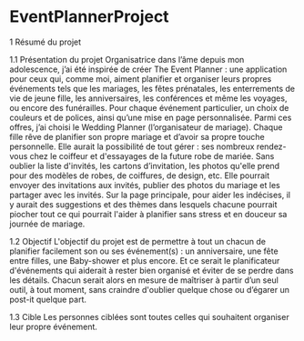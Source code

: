 # EventPlannerProject

1	Résumé du projet 

1.1	Présentation du projet 
Organisatrice dans l’âme depuis mon adolescence, j’ai été inspirée de créer The Event Planner : 
une application pour ceux qui, comme moi, aiment planifier et organiser leurs propres événements tels que les mariages, 
les fêtes prénatales, les enterrements de vie de jeune fille, les anniversaires, les conférences et même les voyages, ou encore des funérailles. 
Pour chaque événement particulier, un choix de couleurs et de polices, ainsi qu’une mise en page personnalisée. 
Parmi ces offres, j’ai choisi le Wedding Planner (l’organisateur de mariage). Chaque fille rêve de planifier son propre mariage et d’avoir 
sa propre touche personnelle. Elle aurait la possibilité de tout gérer : ses nombreux rendez-vous chez le coiffeur et d'essayages de la future robe de mariée. 
Sans oublier la liste d'invités, les cartons d’invitation, les photos qu'elle prend pour des modèles de robes, de coiffures, de design, etc. 
Elle pourrait envoyer des invitations aux invités, publier des photos du mariage et les partager avec les invités. Sur la page principale, 
pour aider les indécises, il y aurait des suggestions et des thèmes dans lesquels chacune pourrait piocher tout ce qui pourrait l'aider à 
planifier sans stress et en douceur sa journée de mariage.

1.2	Objectif
L'objectif du projet est de permettre à tout un chacun de planifier facilement son ou ses événement(s) : un anniversaire, une fête entre filles, 
une Baby-shower et plus encore. Et ce serait le planificateur d'événements qui aiderait à rester bien organisé et éviter de se perdre dans les détails. 
Chacun serait alors en mesure de maîtriser à partir d’un seul outil, à tout moment, sans craindre d'oublier quelque chose ou d’égarer un post-it quelque part.

1.3	Cible 
Les personnes ciblées sont toutes celles qui souhaitent organiser leur propre événement.
